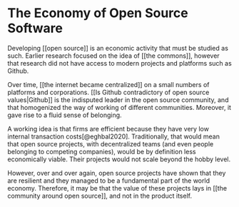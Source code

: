 # The Economy of Open Source Software
Developing [[open source]] is an economic activity that must be studied as such. Earlier research focused on the idea of [[the commons]], however that research did not have access to modern projects and platforms such as Github.

Over time, [[the internet became centralized]] on a small numbers of platforms and corporations. [[Is Github contradictory of open source values|Github]] is the indisputed leader in the open source community, and that homogenized the way of working of different communities. Moreover, it gave rise to a fluid sense of belonging. 

A working idea is that firms are efficient because they have very low internal transaction costs[@eghbal2020]. Traditionally, that would mean that open source projects, with decentralized teams (and even people belonging to competing companies), would be by definition less economically viable. Their projects would not scale beyond the hobby level. 

However, over and over again, open source projects have shown that they are resilient and they managed to be a fundamental part of the world economy. Therefore, it may be that the value of these projects lays in [[the community around open source]], and not in the product itself. 